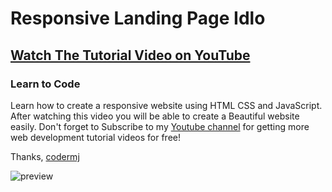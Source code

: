 # Responsive Landing Page Idlo
## [Watch The Tutorial Video on YouTube](https://youtu.be/TsQAlgXuzC8)
### Learn to Code

Learn how to create a responsive website using HTML CSS and JavaScript. After watching this video you will be able to create a Beautiful website easily. Don't forget to Subscribe to my [Youtube channel](https://www.youtube.com/c/codermj) for getting more web development tutorial videos for free!

Thanks,
[codermj](https://twitter.com/mjshofy)

![preview](https://user-images.githubusercontent.com/76812554/111793575-9a2af580-88ef-11eb-94a7-b06ed40492a5.png)
